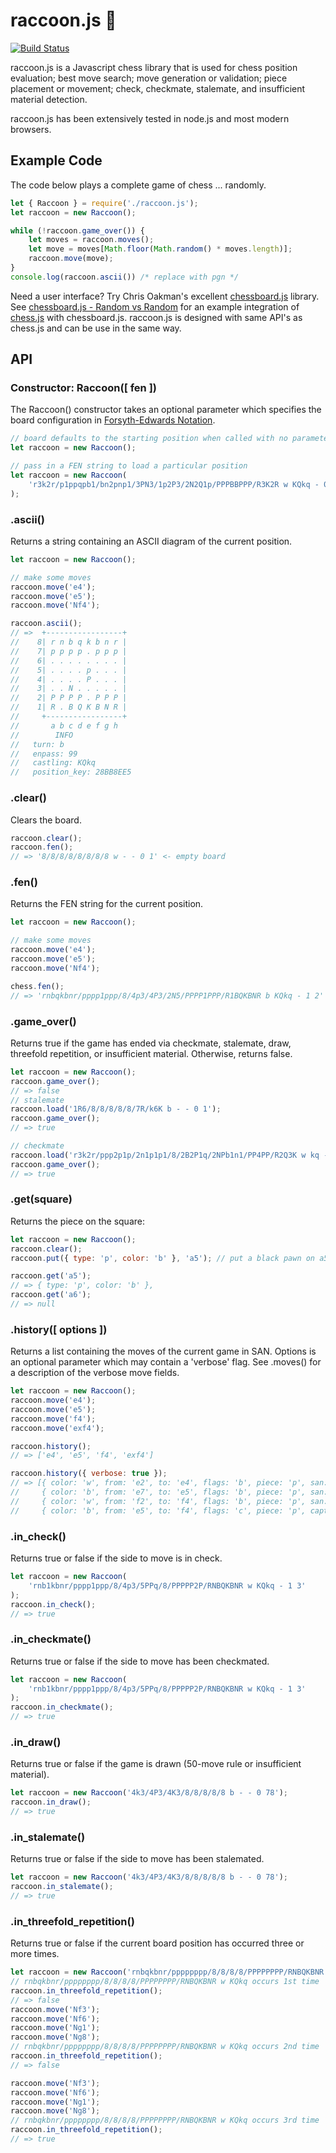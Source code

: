 # raccoon.js 🦝

[![Build Status](https://travis-ci.org/medegw01/raccoon.js.svg?branch=master)](https://travis-ci.org/medegw01/raccoon.js)

raccoon.js is a Javascript chess library that is used for chess position evaluation; best move search; move generation 
or validation; piece placement or movement; check, checkmate, stalemate, and insufficient material detection. 

raccoon.js has been extensively tested in node.js and most modern browsers.

## Example Code

The code below plays a complete game of chess ... randomly.

```js
let { Raccoon } = require('./raccoon.js');
let raccoon = new Raccoon();

while (!raccoon.game_over()) {
    let moves = raccoon.moves();
    let move = moves[Math.floor(Math.random() * moves.length)];
    raccoon.move(move);
}
console.log(raccoon.ascii()) /* replace with pgn */
```

Need a user interface? Try Chris Oakman's excellent
[chessboard.js](http://chessboardjs.com) library. See
[chessboard.js - Random vs Random](http://chessboardjs.com/examples#5002) for
an example integration of [chess.js](https://github.com/jhlywa/chess.js) with chessboard.js. raccoon.js is designed with same
API's as chess.js and can be use  in the same way.

## API

### Constructor: Raccoon([ fen ])

The Raccoon() constructor takes an optional parameter which specifies the board configuration
in [Forsyth-Edwards Notation](http://en.wikipedia.org/wiki/Forsyth%E2%80%93Edwards_Notation).

```js
// board defaults to the starting position when called with no parameters
let raccoon = new Raccoon();

// pass in a FEN string to load a particular position
let raccoon = new Raccoon(
    'r3k2r/p1ppqpb1/bn2pnp1/3PN3/1p2P3/2N2Q1p/PPPBBPPP/R3K2R w KQkq - 0 1'
);
```

### .ascii()

Returns a string containing an ASCII diagram of the current position.

```js
let raccoon = new Raccoon();

// make some moves
raccoon.move('e4');
raccoon.move('e5');
raccoon.move('Nf4');

raccoon.ascii();
// =>  +-----------------+
//    8| r n b q k b n r | 
//    7| p p p p . p p p | 
//    6| . . . . . . . . | 
//    5| . . . . p . . . | 
//    4| . . . . P . . . | 
//    3| . . N . . . . . | 
//    2| P P P P . P P P | 
//    1| R . B Q K B N R | 
//     +-----------------+
//       a b c d e f g h
//        INFO         
//   turn: b
//   enpass: 99
//   castling: KQkq
//   position_key: 28BB8EE5
```

### .clear()

Clears the board.

```js
raccoon.clear();
raccoon.fen();
// => '8/8/8/8/8/8/8/8 w - - 0 1' <- empty board
```

### .fen()
Returns the FEN string for the current position.

```js
let raccoon = new Raccoon();

// make some moves
raccoon.move('e4');
raccoon.move('e5');
raccoon.move('Nf4');

chess.fen();
// => 'rnbqkbnr/pppp1ppp/8/4p3/4P3/2N5/PPPP1PPP/R1BQKBNR b KQkq - 1 2'
```

### .game_over()

Returns true if the game has ended via checkmate, stalemate, draw, threefold repetition, or insufficient material. Otherwise, returns false.

```js
let raccoon = new Raccoon();
raccoon.game_over();
// => false
// stalemate
raccoon.load('1R6/8/8/8/8/8/7R/k6K b - - 0 1');
raccoon.game_over();
// => true

// checkmate
raccoon.load('r3k2r/ppp2p1p/2n1p1p1/8/2B2P1q/2NPb1n1/PP4PP/R2Q3K w kq - 0 8')
raccoon.game_over();
// => true
```
### .get(square)

Returns the piece on the square:

```js
let raccoon = new Raccoon();
raccoon.clear();
raccoon.put({ type: 'p', color: 'b' }, 'a5'); // put a black pawn on a5

raccoon.get('a5');
// => { type: 'p', color: 'b' },
raccoon.get('a6');
// => null
```

### .history([ options ])

Returns a list containing the moves of the current game in SAN. Options is an optional
parameter which may contain a 'verbose' flag. See .moves() for a description of the
verbose move fields.

```js
let raccoon = new Raccoon();
raccoon.move('e4');
raccoon.move('e5');
raccoon.move('f4');
raccoon.move('exf4');

raccoon.history();
// => ['e4', 'e5', 'f4', 'exf4']

raccoon.history({ verbose: true });
// => [{ color: 'w', from: 'e2', to: 'e4', flags: 'b', piece: 'p', san: 'e4' },
//     { color: 'b', from: 'e7', to: 'e5', flags: 'b', piece: 'p', san: 'e5' },
//     { color: 'w', from: 'f2', to: 'f4', flags: 'b', piece: 'p', san: 'f4' },
//     { color: 'b', from: 'e5', to: 'f4', flags: 'c', piece: 'p', captured: 'p', san: 'exf4' }]
```

### .in_check()

Returns true or false if the side to move is in check.

```js
let raccoon = new Raccoon(
    'rnb1kbnr/pppp1ppp/8/4p3/5PPq/8/PPPPP2P/RNBQKBNR w KQkq - 1 3'
);
raccoon.in_check();
// => true
```

### .in_checkmate()

Returns true or false if the side to move has been checkmated.

```js
let raccoon = new Raccoon(
    'rnb1kbnr/pppp1ppp/8/4p3/5PPq/8/PPPPP2P/RNBQKBNR w KQkq - 1 3'
);
raccoon.in_checkmate();
// => true
```

### .in_draw()

Returns true or false if the game is drawn (50-move rule or insufficient material).

```js
let raccoon = new Raccoon('4k3/4P3/4K3/8/8/8/8/8 b - - 0 78');
raccoon.in_draw();
// => true
```

### .in_stalemate()

Returns true or false if the side to move has been stalemated.

```js
let raccoon = new Raccoon('4k3/4P3/4K3/8/8/8/8/8 b - - 0 78');
raccoon.in_stalemate();
// => true
```

### .in_threefold_repetition()

Returns true or false if the current board position has occurred three or more
times.

```js
let raccoon = new Raccoon('rnbqkbnr/pppppppp/8/8/8/8/PPPPPPPP/RNBQKBNR w KQkq - 0 1');
// rnbqkbnr/pppppppp/8/8/8/8/PPPPPPPP/RNBQKBNR w KQkq occurs 1st time
raccoon.in_threefold_repetition();
// => false
raccoon.move('Nf3');
raccoon.move('Nf6');
raccoon.move('Ng1');
raccoon.move('Ng8');
// rnbqkbnr/pppppppp/8/8/8/8/PPPPPPPP/RNBQKBNR w KQkq occurs 2nd time
raccoon.in_threefold_repetition();
// => false

raccoon.move('Nf3');
raccoon.move('Nf6');
raccoon.move('Ng1');
raccoon.move('Ng8');
// rnbqkbnr/pppppppp/8/8/8/8/PPPPPPPP/RNBQKBNR w KQkq occurs 3rd time
raccoon.in_threefold_repetition();
// => true
```
